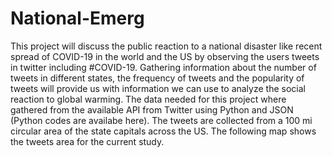 # National-Emerg

This project will discuss the public reaction to a national disaster like recent spread of COVID-19 in the world and the US by observing the users tweets in twitter including #COVID-19. Gathering information about the number of tweets in different states, the frequency of tweets and the popularity of tweets will provide us with information we can use to analyze the social reaction to global warming.
The data needed for this project where gathered from the available API from Twitter using Python and JSON (Python codes are availabe here). The tweets are collected from a 100 mi circular area of the state capitals across the US. The following map shows the tweets area for the current study.
